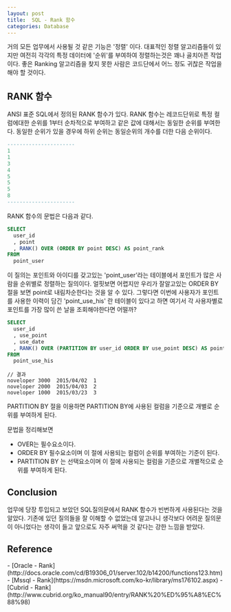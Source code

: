 ```yaml
---
layout: post
title:  SQL - Rank 함수
categories: Database
---
```



거의 모든 업무에서 사용될 것 같은 기능은 '정렬' 이다. 대표적인 정렬 알고리즘들이 있지만 여전히 각각의 특정 데이터에 '순위'를 부여하여 정렬하는것은 꽤나 골치아픈 작업이다. 좋은 Ranking 알고리즘을 찾지 못한 사람은 코드단에서 어느 정도 귀찮은 작업을 해야 할 것이다.


<h2>RANK 함수</h2>
ANSI 표준 SQL에서 정의된 RANK 함수가 있다. RANK 함수는 레코드단위로 특정 컬럼에대한 순위를 1부터 순차적으로 부여하고 같은 값에 대해서는 동일한 순위를 부여한다. 동일한 순위가 있을 경우에 하위 순위는 동일순위의 개수를 더한 다음 순위이다. 

```sql
----------------------
1
1
3
4
5
5
5
8
----------------------
```

RANK 함수의 문법은 다음과 같다.

```sql
SELECT 
  user_id
  , point
  , RANK() OVER (ORDER BY point DESC) AS point_rank
FROM 
  point_user
```

이 질의는 포인트와 아이디를 갖고있는 'point_user'라는 테이블에서 포인트가 많은 사람을 순위별로 정렬하는 질의이다.
얼핏보면 어렵지만 우리가 잘알고있는 ORDER BY 절을 보면 point로 내림차순한다는 것을 알 수 있다.
그렇다면 이번에 사용자가 포인트를 사용한 이력이 담긴 'point_use_his' 란 테이블이 있다고 하면 여기서 각 사용자별로 포인트를 가장 많이 쓴 날을 조회해야한다면 어떨까?

```sql 
SELECT
  user_id
  , use_point
  , use_date
  , RANK() OVER (PARTITION BY user_id ORDER BY use_point DESC) AS point_use_rank
FROM
  point_use_his
```

```
// 결과
noveloper 3000  2015/04/02  1
noveloper 2000  2015/04/03  2
noveloper 1000  2015/03/23  3
```

PARTITION BY 절을 이용하면 PARTITION BY에 사용된 컬럼을 기준으로 개별로 순위를 부여하게 된다. 

문법을 정리해보면 

- OVER는 필수요소이다.
- ORDER BY 필수요소이며 이 절에 사용되는 컬럼이 순위를 부여하는 기준이 된다.
- PARTITION BY 는 선택요소이며 이 절에 사용되는 컬럼을 기준으로 개별적으로 순위를 부여하게 된다.



<h2>Conclusion</h2>
업무에 당장 투입되고 보았던 SQL질의문에서 RANK 함수가 빈번하게 사용된다는 것을 알았다. 기존에 있던 질의들을 잘 이해할 수 없었는데 알고나니 생각보다 어려운 질의문이 아니었다는 생각이 들고 앞으로도 자주 써먹을 것 같다는 강한 느낌을 받았다. 



<h2>Reference</h2>
- [Oracle - Rank](http://docs.oracle.com/cd/B19306_01/server.102/b14200/functions123.htm)
- [Mssql - Rank](https://msdn.microsoft.com/ko-kr/library/ms176102.aspx)
- [Cubrid - Rank](http://www.cubrid.org/ko_manual90/entry/RANK%20%ED%95%A8%EC%88%98)
